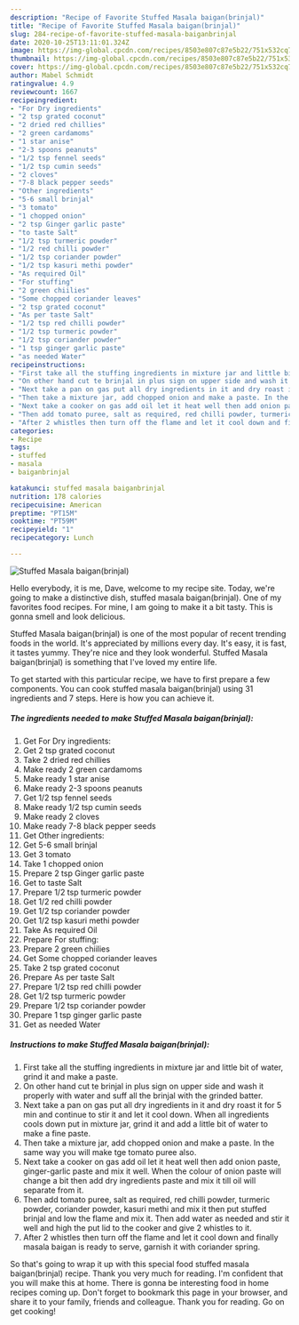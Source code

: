 ```yaml
---
description: "Recipe of Favorite Stuffed Masala baigan(brinjal)"
title: "Recipe of Favorite Stuffed Masala baigan(brinjal)"
slug: 284-recipe-of-favorite-stuffed-masala-baiganbrinjal
date: 2020-10-25T13:11:01.324Z
image: https://img-global.cpcdn.com/recipes/8503e807c87e5b22/751x532cq70/stuffed-masala-baiganbrinjal-recipe-main-photo.jpg
thumbnail: https://img-global.cpcdn.com/recipes/8503e807c87e5b22/751x532cq70/stuffed-masala-baiganbrinjal-recipe-main-photo.jpg
cover: https://img-global.cpcdn.com/recipes/8503e807c87e5b22/751x532cq70/stuffed-masala-baiganbrinjal-recipe-main-photo.jpg
author: Mabel Schmidt
ratingvalue: 4.9
reviewcount: 1667
recipeingredient:
- "For Dry ingredients"
- "2 tsp grated coconut"
- "2 dried red chillies"
- "2 green cardamoms"
- "1 star anise"
- "2-3 spoons peanuts"
- "1/2 tsp fennel seeds"
- "1/2 tsp cumin seeds"
- "2 cloves"
- "7-8 black pepper seeds"
- "Other ingredients"
- "5-6 small brinjal"
- "3 tomato"
- "1 chopped onion"
- "2 tsp Ginger garlic paste"
- "to taste Salt"
- "1/2 tsp turmeric powder"
- "1/2 red chilli powder"
- "1/2 tsp coriander powder"
- "1/2 tsp kasuri methi powder"
- "As required Oil"
- "For stuffing"
- "2 green chiilies"
- "Some chopped coriander leaves"
- "2 tsp grated coconut"
- "As per taste Salt"
- "1/2 tsp red chilli powder"
- "1/2 tsp turmeric powder"
- "1/2 tsp coriander powder"
- "1 tsp ginger garlic paste"
- "as needed Water"
recipeinstructions:
- "First take all the stuffing ingredients in mixture jar and little bit of water, grind it and make a paste."
- "On other hand cut te brinjal in plus sign on upper side and wash it properly with water and suff all the brinjal with the grinded batter."
- "Next take a pan on gas put all dry ingredients in it and dry roast it for 5 min and continue to stir it and let it cool down. When all ingredients cools down put in mixture jar, grind it and add a little bit of water to make a fine paste."
- "Then take a mixture jar, add chopped onion and make a paste. In the same way you will make tge tomato puree also."
- "Next take a cooker on gas add oil let it heat well then add onion paste, ginger-garlic paste and mix it well. When the colour of onion paste will change a bit then add dry ingredients paste and mix it till oil will separate from it."
- "Then add tomato puree, salt as required, red chilli powder, turmeric powder, coriander powder, kasuri methi and mix it then put stuffed brinjal and low the flame and mix it. Then add water as needed and stir it well and high the put lid to the cooker and give 2 whistles to it."
- "After 2 whistles then turn off the flame and let it cool down and finally masala baigan is ready to serve, garnish it with coriander spring."
categories:
- Recipe
tags:
- stuffed
- masala
- baiganbrinjal

katakunci: stuffed masala baiganbrinjal 
nutrition: 178 calories
recipecuisine: American
preptime: "PT15M"
cooktime: "PT59M"
recipeyield: "1"
recipecategory: Lunch

---
```



![Stuffed Masala baigan(brinjal)](https://img-global.cpcdn.com/recipes/8503e807c87e5b22/751x532cq70/stuffed-masala-baiganbrinjal-recipe-main-photo.jpg)

Hello everybody, it is me, Dave, welcome to my recipe site. Today, we're going to make a distinctive dish, stuffed masala baigan(brinjal). One of my favorites food recipes. For mine, I am going to make it a bit tasty. This is gonna smell and look delicious.

Stuffed Masala baigan(brinjal) is one of the most popular of recent trending foods in the world. It's appreciated by millions every day. It's easy, it is fast, it tastes yummy. They're nice and they look wonderful. Stuffed Masala baigan(brinjal) is something that I've loved my entire life.




To get started with this particular recipe, we have to first prepare a few components. You can cook stuffed masala baigan(brinjal) using 31 ingredients and 7 steps. Here is how you can achieve it.

<!--inarticleads1-->

##### The ingredients needed to make Stuffed Masala baigan(brinjal):

1. Get For Dry ingredients:
1. Get 2 tsp grated coconut
1. Take 2 dried red chillies
1. Make ready 2 green cardamoms
1. Make ready 1 star anise
1. Make ready 2-3 spoons peanuts
1. Get 1/2 tsp fennel seeds
1. Make ready 1/2 tsp cumin seeds
1. Make ready 2 cloves
1. Make ready 7-8 black pepper seeds
1. Get Other ingredients:
1. Get 5-6 small brinjal
1. Get 3 tomato
1. Take 1 chopped onion
1. Prepare 2 tsp Ginger garlic paste
1. Get to taste Salt
1. Prepare 1/2 tsp turmeric powder
1. Get 1/2 red chilli powder
1. Get 1/2 tsp coriander powder
1. Get 1/2 tsp kasuri methi powder
1. Take As required Oil
1. Prepare For stuffing:
1. Prepare 2 green chiilies
1. Get Some chopped coriander leaves
1. Take 2 tsp grated coconut
1. Prepare As per taste Salt
1. Prepare 1/2 tsp red chilli powder
1. Get 1/2 tsp turmeric powder
1. Prepare 1/2 tsp coriander powder
1. Prepare 1 tsp ginger garlic paste
1. Get as needed Water




<!--inarticleads2-->

##### Instructions to make Stuffed Masala baigan(brinjal):

1. First take all the stuffing ingredients in mixture jar and little bit of water, grind it and make a paste.
1. On other hand cut te brinjal in plus sign on upper side and wash it properly with water and suff all the brinjal with the grinded batter.
1. Next take a pan on gas put all dry ingredients in it and dry roast it for 5 min and continue to stir it and let it cool down. When all ingredients cools down put in mixture jar, grind it and add a little bit of water to make a fine paste.
1. Then take a mixture jar, add chopped onion and make a paste. In the same way you will make tge tomato puree also.
1. Next take a cooker on gas add oil let it heat well then add onion paste, ginger-garlic paste and mix it well. When the colour of onion paste will change a bit then add dry ingredients paste and mix it till oil will separate from it.
1. Then add tomato puree, salt as required, red chilli powder, turmeric powder, coriander powder, kasuri methi and mix it then put stuffed brinjal and low the flame and mix it. Then add water as needed and stir it well and high the put lid to the cooker and give 2 whistles to it.
1. After 2 whistles then turn off the flame and let it cool down and finally masala baigan is ready to serve, garnish it with coriander spring.




So that's going to wrap it up with this special food stuffed masala baigan(brinjal) recipe. Thank you very much for reading. I'm confident that you will make this at home. There is gonna be interesting food in home recipes coming up. Don't forget to bookmark this page in your browser, and share it to your family, friends and colleague. Thank you for reading. Go on get cooking!
